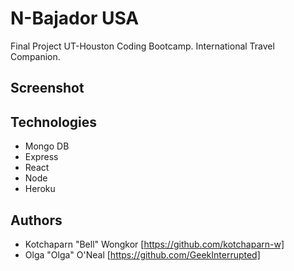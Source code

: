 # N-Bajador USA

Final Project UT-Houston Coding Bootcamp.
International Travel Companion.

## Screenshot

## Technologies

* Mongo DB
* Express
* React
* Node
* Heroku

## Authors

* Kotchaparn "Bell" Wongkor [https://github.com/kotchaparn-w]
* Olga "Olga" O'Neal [https://github.com/GeekInterrupted]
